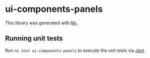 # ui-components-panels

This library was generated with [Nx](https://nx.dev).

## Running unit tests

Run `nx test ui-components-panels` to execute the unit tests via [Jest](https://jestjs.io).
